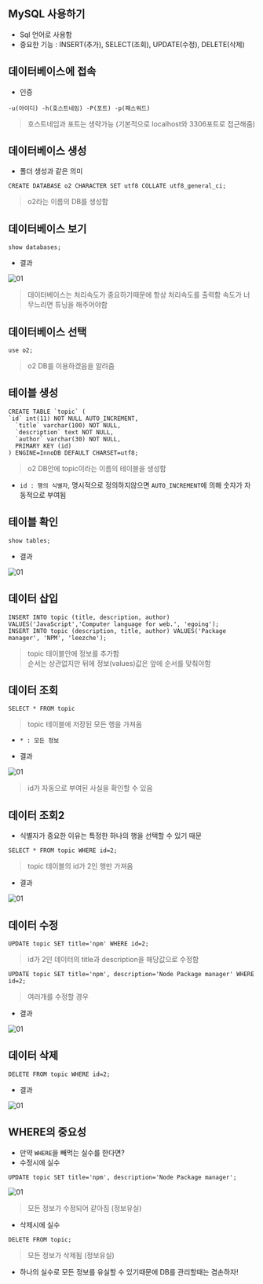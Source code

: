 ## MySQL 사용하기
- Sql 언어로 사용함
- 중요한 기능 : INSERT(추가), SELECT(조회), UPDATE(수정), DELETE(삭제)

## 데이터베이스에 접속
- 인증
```
-u(아이디) -h(호스트네임) -P(포트) -p(패스워드)
```
> 호스트네임과 포트는 생략가능 (기본적으로 localhost와 3306포트로 접근해줌)


## 데이터베이스 생성
- 폴더 생성과 같은 의미
```
CREATE DATABASE o2 CHARACTER SET utf8 COLLATE utf8_general_ci;
```
> o2라는 이름의 DB를 생성함


## 데이터베이스 보기
```
show databases;
```

- 결과

![01](img/node31.png)
> 데이터베이스는 처리속도가 중요하기때문에 항상 처리속도를 출력함 속도가 너무느리면 튜닝을 해주어야함


## 데이터베이스 선택
```
use o2;
```
> o2 DB를 이용하겠음을 알려줌


## 테이블 생성
```
CREATE TABLE `topic` (
`id` int(11) NOT NULL AUTO_INCREMENT,
  `title` varchar(100) NOT NULL,
  `description` text NOT NULL,
  `author` varchar(30) NOT NULL,
  PRIMARY KEY (id)
) ENGINE=InnoDB DEFAULT CHARSET=utf8;
```
> o2 DB안에 topic이라는 이름의 테이블을 생성함

- `id : 행의 식별자`, 명시적으로 정의하지않으면 `AUTO_INCREMENT`에 의해 숫자가 자동적으로 부여됨


## 테이블 확인
```
show tables;
```

- 결과

![01](img/node32.png)<br/>


## 데이터 삽입
```
INSERT INTO topic (title, description, author) VALUES('JavaScript','Computer language for web.', 'egoing');
INSERT INTO topic (description, title, author) VALUES('Package manager', 'NPM', 'leezche');
```
> topic 테이블안에 정보를 추가함<br/>순서는 상관없지만 뒤에 정보(values)값은 앞에 순서를 맞춰야함


## 데이터 조회
```
SELECT * FROM topic
```
> topic 테이블에 저장된 모든 행을 가져옴

- `* : 모든 정보`

- 결과

![01](img/node33.png)
> id가 자동으로 부여된 사실을 확인할 수 있음

## 데이터 조회2
- 식별자가 중요한 이유는 특정한 하나의 행을 선택할 수 있기 때문
```
SELECT * FROM topic WHERE id=2;
```
> topic 테이블의 id가 2인 행만 가져옴

- 결과

![01](img/node34.png)<br/>


## 데이터 수정
```
UPDATE topic SET title='npm' WHERE id=2;
```
> id가 2인 데이터의 title과 description을 해당값으로 수정함
```
UPDATE topic SET title='npm', description='Node Package manager' WHERE id=2;
```
> 여러개를 수정할 경우

- 결과

![01](img/node35.png)<br/>


## 데이터 삭제
```
DELETE FROM topic WHERE id=2;
```
- 결과

![01](img/node37.png)<br/>

## WHERE의 중요성
- 만약 `WHERE`을 빼먹는 실수를 한다면?
- 수정시에 실수
```
UPDATE topic SET title='npm', description='Node Package manager';
```

![01](img/node36.png)
> 모든 정보가 수정되어 같아짐 (정보유실)

- 삭제시에 실수
```
DELETE FROM topic;
```
> 모든 정보가 삭제됨 (정보유실)

- 하나의 실수로 모든 정보를 유실할 수 있기때문에 DB를 관리할때는 겸손하자!
